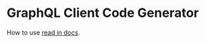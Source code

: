 # GraphQL Client Code Generator

How to use [read in docs](https://mihailpw.github.io/GraphQLClientCodeGenerator/).

